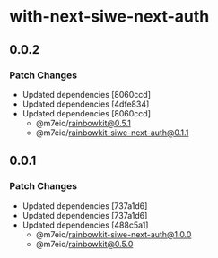 # with-next-siwe-next-auth

## 0.0.2

### Patch Changes

- Updated dependencies [8060ccd]
- Updated dependencies [4dfe834]
- Updated dependencies [8060ccd]
  - @m7eio/rainbowkit@0.5.1
  - @m7eio/rainbowkit-siwe-next-auth@0.1.1

## 0.0.1

### Patch Changes

- Updated dependencies [737a1d6]
- Updated dependencies [737a1d6]
- Updated dependencies [488c5a1]
  - @m7eio/rainbowkit-siwe-next-auth@1.0.0
  - @m7eio/rainbowkit@0.5.0
